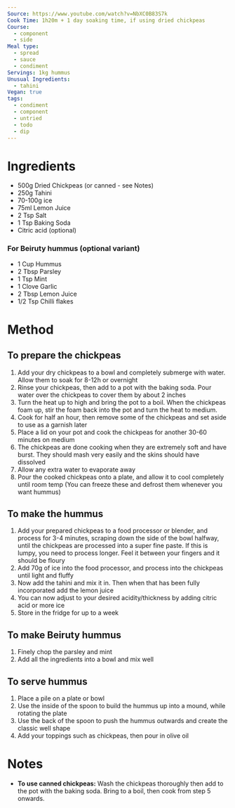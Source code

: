 ```yaml
---
Source: https://www.youtube.com/watch?v=NbXC0B83S7k
Cook Time: 1h20m + 1 day soaking time, if using dried chickpeas
Course:
  - component
  - side
Meal type:
  - spread
  - sauce
  - condiment
Servings: 1kg hummus
Unusual Ingredients:
  - tahini
Vegan: true
tags:
  - condiment
  - component
  - untried
  - todo
  - dip
---
```

# Ingredients

- 500g Dried Chickpeas (or canned - see Notes)
- 250g Tahini
- 70-100g ice
- 75ml Lemon Juice
- 2 Tsp Salt
- 1 Tsp Baking Soda
- Citric acid (optional)

### For Beiruty hummus (optional variant)

- 1 Cup Hummus
- 2 Tbsp Parsley
- 1 Tsp Mint
- 1 Clove Garlic
- 2 Tbsp Lemon Juice
- 1/2 Tsp Chilli flakes

# Method

## To prepare the chickpeas

 1. Add your dry chickpeas to a bowl and completely submerge with water. Allow them to soak for 8-12h or overnight
 2. Rinse your chickpeas, then add to a pot with the baking soda. Pour water over the chickpeas to cover them by about 2 inches
 3. Turn the heat up to high and bring the pot to a boil. When the chickpeas foam up, stir the foam back into the pot and turn the heat to medium.
 4. Cook for half an hour, then remove some of the chickpeas and set aside to use as a garnish later
 5. Place a lid on your pot and cook the chickpeas for another 30-60 minutes on medium
 6. The chickpeas are done cooking when they are extremely soft and have burst. They should mash very easily and the skins should have dissolved
 7. Allow any extra water to evaporate away
 8. Pour the cooked chickpeas onto a plate, and allow it to cool completely until room temp (You can freeze these and defrost them whenever you want hummus)

## To make the hummus

 1. Add your prepared chickpeas to a food processor or blender, and process for 3-4 minutes, scraping down the side of the bowl halfway, until the chickpeas are processed into a super fine paste. If this is lumpy, you need to process longer. Feel it between your fingers and it should be floury
 2. Add 70g of ice into the food processor, and process into the chickpeas until light and fluffy
 3. Now add the tahini and mix it in. Then when that has been fully incorporated add the lemon juice
 4. You can now adjust to your desired acidity/thickness by adding citric acid or more ice
 5. Store in the fridge for up to a week

## To make Beiruty hummus

 1. Finely chop the parsley and mint
 2. Add all the ingredients into a bowl and mix well

## To serve hummus

 1. Place a pile on a plate or bowl
 2. Use the inside of the spoon to build the hummus up into a mound, while rotating the plate
 3. Use the back of the spoon to push the hummus outwards and create the classic well shape
 4. Add your toppings such as chickpeas, then pour in olive oil

# Notes

- **To use canned chickpeas:** Wash the chickpeas thoroughly then add to the pot with the baking soda. Bring to a boil, then cook from step 5 onwards.